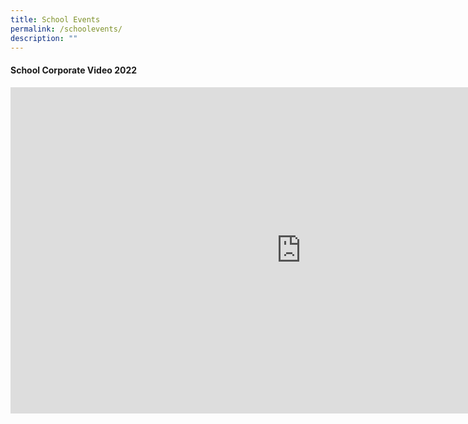 ```yaml
---
title: School Events
permalink: /schoolevents/
description: ""
---
```

<h4><strong>School Corporate Video 2022</strong></h4>
<iframe width="929" height="522" src="https://www.youtube.com/embed/Xr1Ubgxb0E4" title="Peicai Secondary School Corporate Video 2022" frameborder="0" allow="accelerometer; autoplay; clipboard-write; encrypted-media; gyroscope; picture-in-picture; web-share" allowfullscreen=""></iframe>